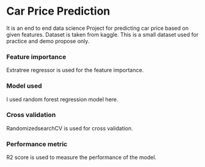 # Car Price Prediction
It is an end to end data science Project for predicting car price based on given features.
Dataset is taken from kaggle. This is a small dataset used for practice and demo propose only. 
### Feature importance
Extratree regressor is used for the feature importance.
### Model used
I used random forest regression model here. 
### Cross validation
RandomizedsearchCV is used for cross validation.
### Performance metric
R2 score is used to measure the performance of the model.
